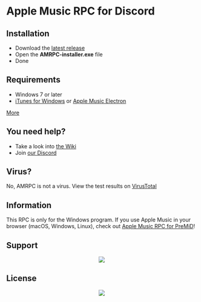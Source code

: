 # Apple Music RPC for Discord

## Installation
* Download the [latest release](https://github.com/ZephraCloud/Apple-Music-RPC-Alpha/releases/latest)
* Open the **AMRPC-installer.exe** file
* Done

## Requirements
* Windows 7 or later
* [iTunes for Windows](https://www.microsoft.com/p/itunes/9pb2mz1zmb1s?rtc=1&activetab=pivot:overviewtab) or [Apple Music Electron](https://github.com/Apple-Music-Electron/Apple-Music-Electron/releases/latest)

[More](https://github.com/ZephraCloud/Apple-Music-RPC/wiki/Installation)

## You need help?
* Take a look into [the Wiki](https://github.com/ZephraCloud/Apple-Music-RPC/wiki)
* Join [our Discord](https://discord.gg/APDghNfJhQ)

## Virus?
No, AMRPC is not a virus. View the test results on [VirusTotal](https://www.virustotal.com/gui/file/92bc47c327ee2be03b2ae21d64c0370e4dfa52bd57b7aa42ddcbef549aa153b3/detection)

## Information
This RPC is only for the Windows program. If you use Apple Music in your browser (macOS, Windows, Linux), check out [Apple Music RPC for PreMiD](https://premid.app/store/presences/Apple%20Music)!

## Support
<div align="center">
  <a href="https://www.patreon.com/bePatron?u=31820782"><img src="https://user-images.githubusercontent.com/53608074/125461244-94dbe2d6-c43c-47f3-b732-ab9edc6b4a23.png"/></a>
</div>

## License
<div align="center">
  <a href="https://app.fossa.com/projects/git%2Bgithub.com%2FZephraCloud%2FApple-Music-RPC?ref=badge_large" alt="FOSSA Status"><img src="https://app.fossa.com/api/projects/git%2Bgithub.com%2FZephraCloud%2FApple-Music-RPC.svg?type=large"/></a>
</div>

